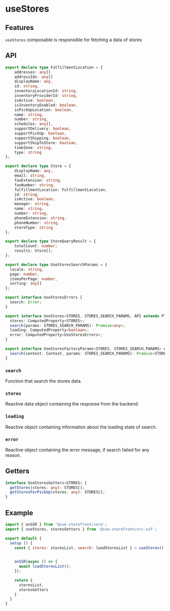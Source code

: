 # useStores

## Features
`useStores` composable is responsible for fetching a data of stores

## API
```typescript
export declare type FulfillmentLocation = {
    addresses: any[]
    addressIds: any[]
    displayName: any,
    id: string,
    inventoryLocationId: string,
    inventoryProviderId: string,
    isActive: boolean,
    isInventoryEnabled: boolean,
    isPickUpLocation: boolean,
    name: string,
    number: string,
    schedules: any[],
    supportDelivery: boolean,
    supportPickUp: boolean,
    supportShipping: boolean,
    supportShipToStore: boolean,
    timeZone: string,
    type: string
};

export declare type Store = {
    displayName: any,
    email: string,
    faxExtension: string,
    faxNumber: string,
    fulfillmentLocation: FulfillmentLocation,
    id: string,
    isActive: boolean,
    manager: string,
    name: string,
    number: string,
    phoneExtension: string,
    phoneNumber: string,
    storeType: string
};

export declare type StoreQueryResult = {
    totalCount: number;
    results: Store[];
};

export declare type UseStoresSearchParams = {
  locale: string,
  page: number,
  itemsPerPage: number,
  sorting: any[]
};

export interface UseStoresErrors {
  search: Error;
}

export interface UseStores<STORES, STORES_SEARCH_PARAMS, API extends PlatformApi = any> extends Composable<API> {
  stores: ComputedProperty<STORES>;
  search(params: STORES_SEARCH_PARAMS): Promise<any>;
  loading: ComputedProperty<boolean>;
  error: ComputedProperty<UseStoresErrors>;
}

export interface UseStoresFactoryParams<STORES, STORES_SEARCH_PARAMS> extends FactoryParams {
  search(context: Context, params: STORES_SEARCH_PARAMS): Promise<STORES>;
}
```

### `search`
Function that search the stores data. 

### `stores`
Reactive data object containing the response from the backend.

### `loading`
Reactive object containing information about the loading state of search.

### `error`
Reactive object containing the error message, if search failed for any reason.

## Getters
````typescript
interface UseStoresGetters<STORES> {
  getStores(stores: any): STORES[];
  getStoresForPickUp(stores: any): STORES[];
}
````
## Example

```javascript
import { onSSR } from '@vue-storefront/core';
import { useStores, storesGetters } from '@vue-storefront/orc-vsf';

export default {
  setup () {
    const { stores: storesList, search: loadStoresList } = useStores();
   

    onSSR(async () => {
      await loadStoresList();
    });

    return {
      storesList,
      storesGetters
    }
  }
}
```